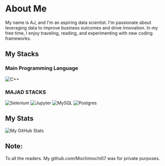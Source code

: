 # About Me

My name is AJ, and I'm an aspiring data scientist. I'm passionate about leveraging data to improve business outcomes and drive innovation. In my free time, I enjoy traveling, reading, and experimenting with new coding frameworks.

## My Stacks

### Main Programming Language
![C++](https://img.shields.io/badge/-C++-00599C?style=flat-square&logo=c%2B%2B&logoColor=white)

### MAJAD STACKS

![Selenium](https://img.shields.io/badge/-Selenium-43B02A?style=flat-square&logo=selenium&logoColor=white)
![Jupyter](https://img.shields.io/badge/-Jupyter-F37726?style=flat-square&logo=jupyter&logoColor=white)
![MySQL](https://img.shields.io/badge/-MySQL-4479A1?style=flat-square&logo=mysql&logoColor=white)
![Postgres](https://img.shields.io/badge/Postgres-%23316192?style=flat-square&logo=postgresql&logoColor=white)

## My Stats

![My GitHub Stats](https://github-readme-stats.vercel.app/api?username=yourusername&show_icons=true&theme=dracula)

## Note:

To all the readers. My github.com/Mochimochi07 was for private purposes.

